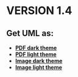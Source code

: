 # VERSION 1.4

## Get UML as:
- [**PDF dark theme**](../../../pdf/concordia.database-uml.v1-4.dark.pdf)
- [**PDF light theme**](../../../pdf/concordia.database-uml.v1-4.light.pdf)
- [**Image dark theme**](../../../../images/concordia.database-uml.v1-4.dark.png)
- [**Image light theme**](../../../../images/concordia.database-uml.v1-4.light.png)